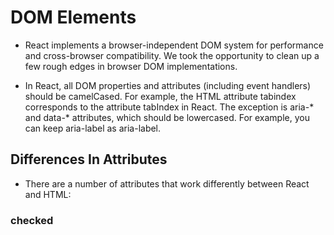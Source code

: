 # DOM Elements

* React implements a browser-independent DOM system for performance and cross-browser compatibility. We took the opportunity to clean up a few rough edges in browser DOM implementations.

* In React, all DOM properties and attributes (including event handlers) should be camelCased. For example, the HTML attribute tabindex corresponds to the attribute tabIndex in React. The exception is aria-* and data-* attributes, which should be lowercased. For example, you can keep aria-label as aria-label.

## Differences In Attributes

* There are a number of attributes that work differently between React and HTML:

### checked